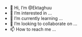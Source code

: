 - 👋 Hi, I’m @Ektaghuu
- 👀 I’m interested in ...
- 🌱 I’m currently learning ...
- 💞️ I’m looking to collaborate on ...
- 📫 How to reach me ...

<!---
Ektaghuu/Ektaghuu is a ✨ special ✨ repository because its `README.md` (this file) appears on your GitHub profile.
You can click the Preview link to take a look at your changes.
--->
